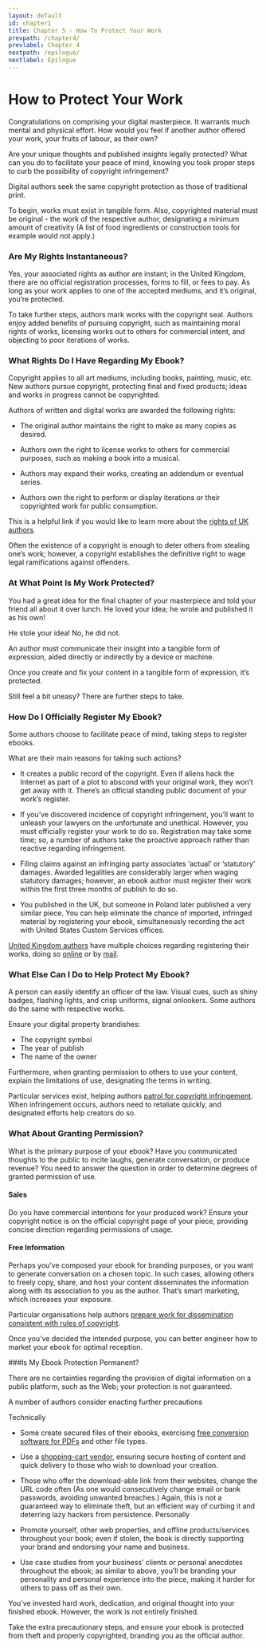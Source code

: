 ```yaml
---
layout: default
id: chapter1
title: Chapter 5 - How To Protect Your Work
prevpath: /chapter4/
prevlabel: Chapter 4
nextpath: /epilogue/
nextlabel: Epilogue
---
```


# How to Protect Your Work

Congratulations on comprising your digital masterpiece.  It warrants much mental and physical effort.  How would you feel if another author offered your work, your fruits of labour, as their own?

Are your unique thoughts and published insights legally protected?  What can you do to facilitate your peace of mind, knowing you took proper steps to curb the possibility of copyright infringement?

Digital authors seek the same copyright protection as those of traditional print.  

To begin, works must exist in tangible form.  Also, copyrighted material must be original - the work of the respective author, designating a minimum amount of creativity (A list of food ingredients or construction tools for example would not apply.)

### Are My Rights Instantaneous?
Yes, your associated rights as author are instant; in the United Kingdom, there are no official registration processes, forms to fill, or fees to pay.  As long as your work applies to one of the accepted mediums, and it’s original, you’re protected.

To take further steps, authors mark works with the copyright seal.  Authors enjoy added benefits of pursuing copyright, such as maintaining moral rights of works, licensing works out to others for commercial intent, and objecting to poor iterations of works.

### What Rights Do I Have Regarding My Ebook?

Copyright applies to all art mediums, including books, painting, music, etc.  New authors pursue copyright, protecting final and fixed products; ideas and works in progress cannot be copyrighted.  

Authors of written and digital works are awarded the following rights:
* The original author maintains the right to make as many copies as desired.

* Authors own the right to license works to others for commercial purposes, such as making a book into a musical.

* Authors may expand their works, creating an addendum or eventual series.

* Authors own the right to perform or display iterations or their copyrighted work for public consumption.

This is a helpful link if you would like to learn more about the <a href="http://www.wcauk.com/home.php?page_id=4">rights of UK authors</a>.  

Often the existence of a copyright is enough to deter others from stealing one’s work; however, a copyright establishes the definitive right to wage legal ramifications against offenders.

### At What Point Is My Work Protected?

You had a great idea for the final chapter of your masterpiece and told your friend all about it over lunch.  He loved your idea; he wrote and published it as his own!

He stole your idea!  No, he did not.

An author must communicate their insight into a tangible form of expression, aided directly or indirectly by a device or machine.

Once you create and fix your content in a tangible form of expression, it’s protected.

Still feel a bit uneasy?  There are further steps to take.

### How Do I Officially Register My Ebook?

Some authors choose to facilitate peace of mind, taking steps to register ebooks.  

What are their main reasons for taking such actions?

* It creates a public record of the copyright.  Even if aliens hack the Internet as part of a plot to abscond with your original work, they won’t get away with it.  There’s an official standing public document of your work’s register.

* If you’ve discovered incidence of copyright infringement, you’ll want to unleash your lawyers on the unfortunate and unethical.  However, you must officially register your work to do so.  Registration may take some time; so, a number of authors take the proactive approach rather than reactive regarding infringement.

* Filing claims against an infringing party associates ‘actual’ or ‘statutory’ damages.  Awarded legalities are considerably larger when waging statutory damages; however, an ebook author must register their work within the first three months of publish to do so.

*	You published in the UK, but someone in Poland later published a very similar piece.  You can help eliminate the chance of imported, infringed material by registering your ebook, simultaneously recording the act with United States Custom Services offices.

<a href="http://www.copyrightservice.co.uk/">United Kingdom authors</a> have multiple choices regarding registering their works, doing so <a href="https://secure.copyrightservice.co.uk/register/reg_online">online</a> or by <a href="https://secure.copyrightservice.co.uk/register/reg_postal">mail</a>.

### What Else Can I Do to Help Protect My Ebook?

A person can easily identify an officer of the law.  Visual cues, such as shiny badges, flashing lights, and crisp uniforms, signal onlookers.  Some authors do the same with respective works.

Ensure your digital property brandishes:
*	The copyright symbol
*	The year of publish
*	The name of the owner

Furthermore, when granting permission to others to use your content, explain the limitations of use, designating the terms in writing.

Particular services exist, helping authors <a href="http://www.whoishostingthis.com/dmca/">patrol for copyright infringement</a>.  When infringement occurs, authors need to retaliate quickly, and designated efforts help creators do so.

### What About Granting Permission?

What is the primary purpose of your ebook?  Have you communicated thoughts to the public to incite laughs, generate conversation, or produce revenue?  You need to answer the question in order to determine degrees of granted permission of use.

#### Sales
Do you have commercial intentions for your produced work?  Ensure your copyright notice is on the official copyright page of your piece, providing concise direction regarding permissions of usage.

#### Free Information
Perhaps you’ve composed your ebook for branding purposes, or you want to generate conversation on a chosen topic.  In such cases, allowing others to freely copy, share, and host your content disseminates the information along with its association to you as the author.  That’s smart marketing, which increases your exposure.

Particular organisations help authors <a href="http://creativecommons.org/">prepare work for dissemination consistent with rules of copyright</a>.

Once you’ve decided the intended purpose, you can better engineer how to market your ebook for optimal reception.

###Is My Ebook Protection Permanent?

There are no certainties regarding the provision of digital information on a public platform, such as the Web; your protection is not guaranteed.

A number of authors consider enacting further precautions

Technically
*	Some create secured files of their ebooks, exercising <a href="http://pdf995.com/">free conversion software for PDFs</a> and other file types.

*	Use a <a href="http://www.e-junkie.com/">shopping-cart vendor</a>, ensuring secure hosting of content and quick delivery to those who wish to download your creation.

*	Those who offer the download-able link from their websites, change the URL code often (As one would consecutively change email or bank passwords, avoiding unwanted breaches.)  Again, this is not a guaranteed way to eliminate theft, but an efficient way of curbing it and deterring lazy hackers from persistence.
Personally
*	Promote yourself, other web properties, and offline products/services throughout your book; even if stolen, the book is directly supporting your brand and endorsing your name and business.

*	Use case studies from your business’ clients or personal anecdotes throughout the ebook; as similar to above, you’ll be branding your personality and personal experience into the piece, making it harder for others to pass off as their own.

You’ve invested hard work, dedication, and original thought into your finished ebook.  However, the work is not entirely finished.  

Take the extra precautionary steps, and ensure your ebook is protected from theft and properly copyrighted, branding you as the official author.

